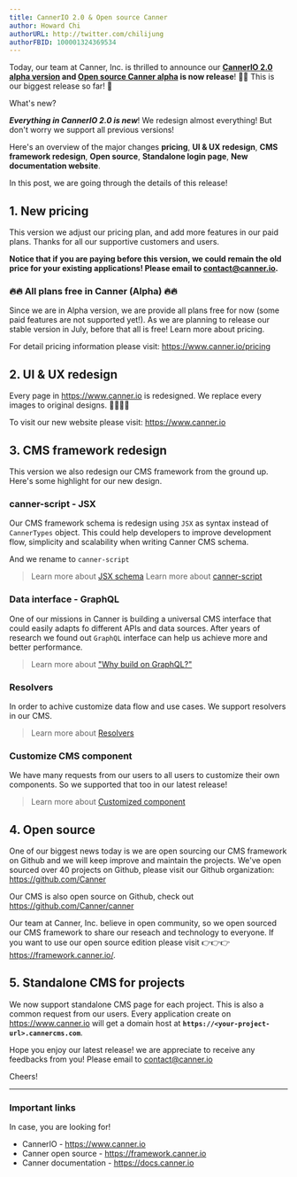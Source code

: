 ```yaml
---
title: CannerIO 2.0 & Open source Canner
author: Howard Chi
authorURL: http://twitter.com/chilijung
authorFBID: 100001324369534
---
```


Today, our team at Canner, Inc. is thrilled to announce our **[CannerIO 2.0 alpha version](https://www.canner.io) and [Open source Canner alpha](https://framework.canner.io) is now release**! 🎉🎉 This is our biggest release so far! 🤡

What's new?

***Everything in CannerIO 2.0 is new***! We redesign almost everything! But don't worry we support all previous versions!

Here's an overview of the major changes **pricing**, **UI & UX redesign**, **CMS framework redesign**, **Open source**, **Standalone login page**, **New documentation website**.

In this post, we are going through the details of this release!


<!--truncate-->

## 1. New pricing

This version we adjust our pricing plan, and add more features in our paid plans. Thanks for all our supportive customers and users.

**Notice that if you are paying before this version, we could remain the old price for your existing applications! Please email to contact@canner.io.**

### 🔥🔥 All plans free in Canner (Alpha) 🔥🔥

Since we are in Alpha version, we are provide all plans free for now (some paid features are not supported yet!). As we are planning to release our stable version in July, before that all is free! Learn more about pricing.

For detail pricing information please visit: https://www.canner.io/pricing

## 2. UI & UX redesign

Every page in https://www.canner.io is redesigned.  We replace every images to original designs. 💃💃🕺🕺

To visit our new website please visit: https://www.canner.io


## 3. CMS framework redesign

This version we also redesign our CMS framework from the ground up.  Here's some highlight for our new design.

### canner-script - JSX

Our CMS framework schema is redesign using `JSX` as syntax instead of `CannerTypes` object. This could help developers to improve development flow, simplicity and scalability when writing Canner CMS schema.

And we rename to `canner-script`

> Learn more about [JSX schema](https://framework.canner.io/docs/guides-writing-schema.html)
> Learn more about [canner-script](https://framework.canner.io/docs/advance-canner-script.html)

### Data interface - GraphQL

One of our missions in Canner is building a universal CMS interface that could easily adapts fo different APIs and data sources. After years of research we found out `GraphQL` interface can help us achieve more and better performance.

> Learn more about ["Why build on GraphQL?"](https://framework.canner.io/docs/why-graphql.html)

### Resolvers

In order to achive customize data flow and use cases. We support resolvers in our CMS.

> Learn more about [Resolvers](https://framework.canner.io/docs/guides-resolver.html)

### Customize CMS component

We have many requests from our users to all users to customize their own components. So we supported that too in our latest release!

> Learn more about [Customized component](https://framework.canner.io/docs/advance-customized-component.html)

## 4. Open source

One of our biggest news today is we are open sourcing our CMS framework on Github and we will keep improve and maintain the projects. We've open sourced over 40 projects on Github, please visit our Github organization: https://github.com/Canner

Our CMS is also open source on Github, check out https://github.com/Canner/canner

Our team at Canner, Inc. believe in open community, so we open sourced our CMS framework to share our reseach and technology to everyone. If you want to use our open source edition please visit 👉👉👉 https://framework.canner.io/.

## 5. Standalone CMS for projects

We now support standalone CMS page for each project. This is also a common request from our users.  Every application create on https://www.canner.io will get a  domain host at **`https://<your-project-url>.cannercms.com`**.

Hope you enjoy our latest release! we are appreciate to receive any feedbacks from you! Please email to contact@canner.io 

Cheers!

-------

### Important links

In case, you are looking for!

- CannerIO - https://www.canner.io
- Canner open source - https://framework.canner.io
- Canner documentation - https://docs.canner.io

